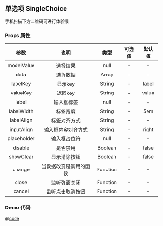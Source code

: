 ## 单选项 SingleChoice

手机扫描下方二维码可进行体验哦
<qr-code path="form/single-choice"/>

<ShowPage path="form/single-choice"/>

### Props 属性
| 参数 | 说明 | 类型 | 可选值 | 默认值 |
| :----: | :----: | :----: | :----: | :----: |
| modelValue | 选择结果 | null | - | - |
| data | 选择数据 | Array | - | - |
| labelKey | 显示key | String | - | label |
| valueKey | 返回key | String | - | value |
| label | 输入框标签 | null | - | - |
| labelWidth | 标签宽度 | String | - | 5em |
| labelAlign | 标签对齐方式 | String | - | - |
| inputAlign | 输入框内容对齐方式 | String | - | right |
| placeholder | 输入框占位符 | null | - | - |
| disable | 是否禁用 | Boolean | - | false |
| showClear | 显示清除按钮 | Boolean | - | false |
| change | 当数据改变是调用的函数 | Function | - | - |
| close | 监听弹窗关闭 | Function | - | - |
| cancel | 监听点击取消按钮 | Function | - | - |


### Demo 代码
@[code](../../../src/views/form/single-choice.vue)